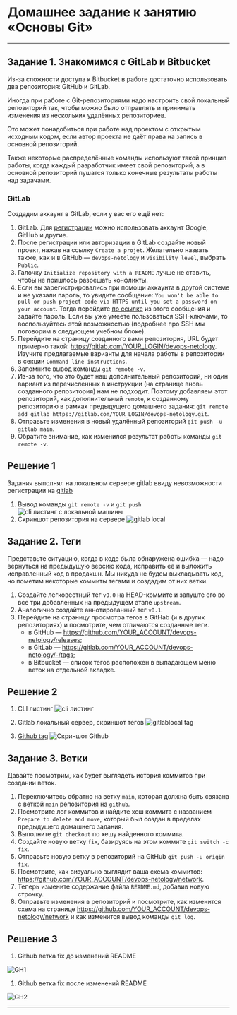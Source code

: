 # Домашнее задание к занятию «Основы Git»


---


## Задание 1. Знакомимся с GitLab и Bitbucket 

Из-за сложности доступа к Bitbucket в работе достаточно использовать два репозитория: GitHub и GitLab.

Иногда при работе с Git-репозиториями надо настроить свой локальный репозиторий так, чтобы можно было
отправлять и принимать изменения из нескольких удалённых репозиториев.

Это может понадобиться при работе над проектом с открытым исходным кодом, если автор проекта не даёт права на запись в основной репозиторий.

Также некоторые распределённые команды используют такой принцип работы, когда каждый разработчик имеет свой репозиторий, а в основной репозиторий пушатся только конечные результаты
работы над задачами.

### GitLab

Создадим аккаунт в GitLab, если у вас его ещё нет:

1. GitLab. Для [регистрации](https://gitlab.com/users/sign_up)  можно использовать аккаунт Google, GitHub и другие.
1. После регистрации или авторизации в GitLab создайте новый проект, нажав на ссылку `Create a projet`.
Желательно назвать также, как и в GitHub — `devops-netology` и `visibility level`, выбрать `Public`.
1. Галочку `Initialize repository with a README` лучше не ставить, чтобы не пришлось разрешать конфликты.
1. Если вы зарегистрировались при помощи аккаунта в другой системе и не указали пароль, то увидите сообщение:
`You won't be able to pull or push project code via HTTPS until you set a password on your account`.
Тогда перейдите [по ссылке](https://gitlab.com/profile/password/edit) из этого сообщения и задайте пароль.
Если вы уже умеете пользоваться SSH-ключами, то воспользуйтесь этой возможностью (подробнее про SSH мы поговорим в следующем учебном блоке).
1. Перейдите на страницу созданного вами репозитория, URL будет примерно такой:
https://gitlab.com/YOUR_LOGIN/devops-netology. Изучите предлагаемые варианты для начала работы в репозитории в секции
`Command line instructions`.
1. Запомните вывод команды `git remote -v`.
1. Из-за того, что это будет наш дополнительный репозиторий, ни один вариант из перечисленных в инструкции (на странице
вновь созданного репозитория) нам не подходит. Поэтому добавляем этот репозиторий, как дополнительный `remote`, к созданному
репозиторию в рамках предыдущего домашнего задания:
`git remote add gitlab https://gitlab.com/YOUR_LOGIN/devops-netology.git`.
1. Отправьте изменения в новый удалённый репозиторий `git push -u gitlab main`.
1. Обратите внимание, как изменился результат работы команды `git remote -v`.


## Решение 1

Задания выполнял на локальном сервере gitlab ввиду невозможности регистрации на [gitlab](https://gitlab.com/users/sign_up)

1. Вывод команды `git remote -v` и `git push`
![cli листинг с локальной машины](https://github.com/vladrabbit/hw_img/blob/main/img/cligit1.png)
1. Скриншот репозитория на сервере
![gitlab local](https://github.com/vladrabbit/hw_img/blob/main/img/gitlabweb1.png)


## Задание 2. Теги

Представьте ситуацию, когда в коде была обнаружена ошибка — надо вернуться на предыдущую версию кода,
исправить её и выложить исправленный код в продакшн. Мы никуда не будем выкладывать код, но пометим некоторые коммиты тегами и создадим от них ветки.

1. Создайте легковестный тег `v0.0` на HEAD-коммите и запуште его во все три добавленных на предыдущем этапе `upstream`.
1. Аналогично создайте аннотированный тег `v0.1`.
1. Перейдите на страницу просмотра тегов в GitHab (и в других репозиториях) и посмотрите, чем отличаются созданные теги.
    * в GitHub — https://github.com/YOUR_ACCOUNT/devops-netology/releases;
    * в GitLab — https://gitlab.com/YOUR_ACCOUNT/devops-netology/-/tags;
    * в Bitbucket — список тегов расположен в выпадающем меню веток на отдельной вкладке.


## Решение 2

1. CLI листинг 
![cli листинг](https://github.com/vladrabbit/hw_img/blob/main/img/clitag.png)

1. Gitlab локальный сервер, скриншот тегов
![gitlablocal tag](https://github.com/vladrabbit/hw_img/blob/main/img/gitlabwebtag.png)

1. [Github tag](https://github.com/vladrabbit/devops_netology/tags)
![Скриншот Github](https://github.com/vladrabbit/hw_img/blob/main/img/githubtag.png)

## Задание 3. Ветки 

Давайте посмотрим, как будет выглядеть история коммитов при создании веток.

1. Переключитесь обратно на ветку `main`, которая должна быть связана с веткой `main` репозитория на `github`.
1. Посмотрите лог коммитов и найдите хеш коммита с названием `Prepare to delete and move`, который был создан в пределах предыдущего домашнего задания.
1. Выполните `git checkout` по хешу найденного коммита.
1. Создайте новую ветку `fix`, базируясь на этом коммите `git switch -c fix`.
1. Отправьте новую ветку в репозиторий на GitHub `git push -u origin fix`.
1. Посмотрите, как визуально выглядит ваша схема коммитов: https://github.com/YOUR_ACCOUNT/devops-netology/network.
1. Теперь измените содержание файла `README.md`, добавив новую строчку.
1. Отправьте изменения в репозиторий и посмотрите, как изменится схема на странице https://github.com/YOUR_ACCOUNT/devops-netology/network
и как изменится вывод команды `git log`.

## Решение 3

1. Github ветка fix до изменений README

![GH1](https://github.com/vladrabbit/hw_img/blob/main/img/githubfix1.png)

1. Github ветка fix после изменений README

![GH2](https://github.com/vladrabbit/hw_img/blob/main/img/githubfix2.png)



---
